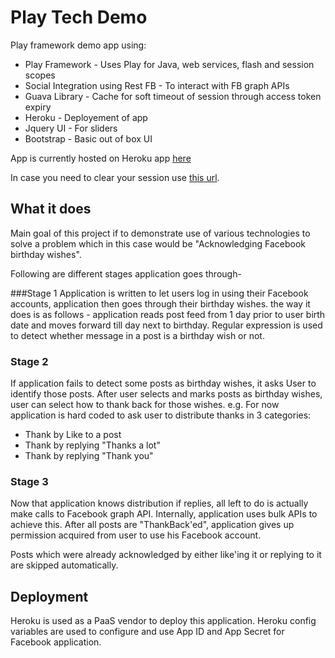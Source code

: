 Play Tech Demo
==============

Play framework demo app using:

* Play Framework - Uses Play for Java, web services, flash and session scopes
* Social Integration using Rest FB - To interact with FB graph APIs
* Guava Library - Cache for soft timeout of session through access token expiry
* Heroku - Deployement of app
* Jquery UI - For sliders
* Bootstrap - Basic out of box UI

App is currently hosted on Heroku app [here](http://play-tech-demo.herokuapp.com)

In case you need to clear your session use [this url](http://play-tech-demo.herokuapp.com/clearsession).

What it does
------------
Main goal of this project if to demonstrate use of various technologies to solve a problem which in this case would be "Acknowledging Facebook birthday wishes".

Following are different stages application goes through-

###Stage 1
Application is written to let users log in using their Facebook accounts, application then goes through their birthday wishes. the way it does is as follows - application reads post feed from 1 day prior to user birth date and moves forward till day next to birthday. Regular expression is used to detect whether message in a post is a birthday wish or not. 
### Stage 2
If application fails to detect some posts as birthday wishes, it asks User to identify those posts. After user selects and marks posts as birthday wishes, user can select how to thank back for those wishes. e.g. For now application is hard coded to ask user to distribute thanks in 3 categories:

* Thank by Like to a post
* Thank by replying "Thanks a lot"
* Thank by replying "Thank you"

### Stage 3
Now that application knows distribution if replies, all left to do is actually make calls to Facebook graph API. Internally, application uses bulk APIs to achieve this. After all posts are "ThankBack'ed", application gives up permission acquired from user to use his Facebook account.

Posts which were already acknowledged by either like'ing it or replying to it are skipped automatically.

Deployment
-----------
Heroku is used as a PaaS vendor to deploy this application. Heroku config variables are used to configure and use App ID and App Secret for Facebook application.